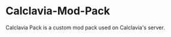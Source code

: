 Calclavia-Mod-Pack
==================

Calclavia Pack is a custom mod pack used on Calclavia's server.
